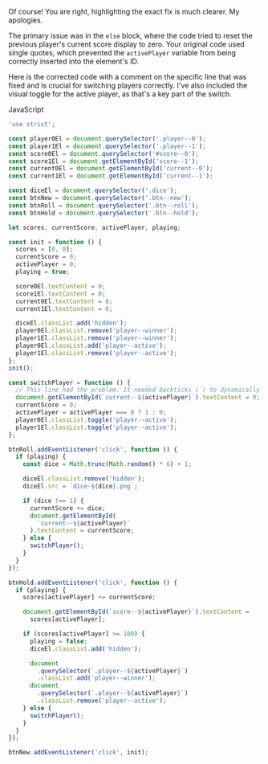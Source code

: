 Of course! You are right, highlighting the exact fix is much clearer. My apologies.

The primary issue was in the `else` block, where the code tried to reset the previous player's current score display to zero. Your original code used single quotes, which prevented the `activePlayer` variable from being correctly inserted into the element's ID.

Here is the corrected code with a comment on the specific line that was fixed and is crucial for switching players correctly. I've also included the visual toggle for the active player, as that's a key part of the switch.

JavaScript

```JavaScript
'use strict';

const player0El = document.querySelector('.player--0');
const player1El = document.querySelector('.player--1');
const score0El = document.querySelector('#score--0');
const score1El = document.getElementById('score--1');
const current0El = document.getElementById('current--0');
const current1El = document.getElementById('current--1');

const diceEl = document.querySelector('.dice');
const btnNew = document.querySelector('.btn--new');
const btnRoll = document.querySelector('.btn--roll');
const btnHold = document.querySelector('.btn--hold');

let scores, currentScore, activePlayer, playing;

const init = function () {
  scores = [0, 0];
  currentScore = 0;
  activePlayer = 0;
  playing = true;

  score0El.textContent = 0;
  score1El.textContent = 0;
  current0El.textContent = 0;
  current1El.textContent = 0;

  diceEl.classList.add('hidden');
  player0El.classList.remove('player--winner');
  player1El.classList.remove('player--winner');
  player0El.classList.add('player--active');
  player1El.classList.remove('player--active');
};
init();

const switchPlayer = function () {
  // This line had the problem. It needed backticks (`) to dynamically select the correct player's 'current' score element before resetting it to 0.
  document.getElementById(`current--${activePlayer}`).textContent = 0;
  currentScore = 0;
  activePlayer = activePlayer === 0 ? 1 : 0;
  player0El.classList.toggle('player--active');
  player1El.classList.toggle('player--active');
};

btnRoll.addEventListener('click', function () {
  if (playing) {
    const dice = Math.trunc(Math.random() * 6) + 1;

    diceEl.classList.remove('hidden');
    diceEl.src = `dice-${dice}.png`;

    if (dice !== 1) {
      currentScore += dice;
      document.getElementById(
        `current--${activePlayer}`
      ).textContent = currentScore;
    } else {
      switchPlayer();
    }
  }
});

btnHold.addEventListener('click', function () {
  if (playing) {
    scores[activePlayer] += currentScore;

    document.getElementById(`score--${activePlayer}`).textContent =
      scores[activePlayer];

    if (scores[activePlayer] >= 100) {
      playing = false;
      diceEl.classList.add('hidden');

      document
        .querySelector(`.player--${activePlayer}`)
        .classList.add('player--winner');
      document
        .querySelector(`.player--${activePlayer}`)
        .classList.remove('player--active');
    } else {
      switchPlayer();
    }
  }
});

btnNew.addEventListener('click', init);
```